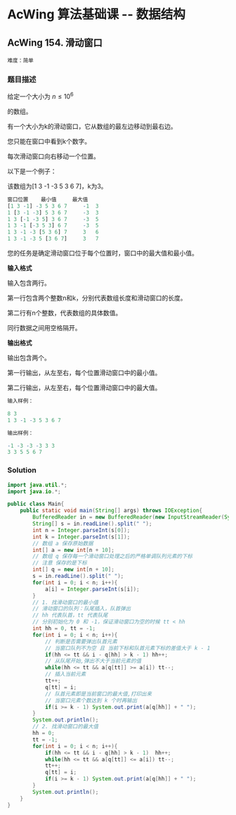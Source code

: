   # AcWing 算法基础课 -- 数据结构

## AcWing 154. 滑动窗口 

`难度：简单`

### 题目描述

给定一个大小为 $n≤10^6$

的数组。

有一个大小为k的滑动窗口，它从数组的最左边移动到最右边。

您只能在窗口中看到k个数字。

每次滑动窗口向右移动一个位置。

以下是一个例子：

该数组为[1 3 -1 -3 5 3 6 7]，k为3。

```r
窗口位置 	最小值 	最大值
[1 3 -1] -3 5 3 6 7 	-1 	3
1 [3 -1 -3] 5 3 6 7 	-3 	3
1 3 [-1 -3 5] 3 6 7 	-3 	5
1 3 -1 [-3 5 3] 6 7 	-3 	5
1 3 -1 -3 [5 3 6] 7 	3 	6
1 3 -1 -3 5 [3 6 7] 	3 	7
```

您的任务是确定滑动窗口位于每个位置时，窗口中的最大值和最小值。

**输入格式**

输入包含两行。

第一行包含两个整数n和k，分别代表数组长度和滑动窗口的长度。

第二行有n个整数，代表数组的具体数值。

同行数据之间用空格隔开。

**输出格式**

输出包含两个。

第一行输出，从左至右，每个位置滑动窗口中的最小值。

第二行输出，从左至右，每个位置滑动窗口中的最大值。

```r
输入样例：

8 3
1 3 -1 -3 5 3 6 7

输出样例：

-1 -3 -3 -3 3 3
3 3 5 5 6 7
```

### Solution

```java
import java.util.*;
import java.io.*;

public class Main{
    public static void main(String[] args) throws IOException{
        BufferedReader in = new BufferedReader(new InputStreamReader(System.in));
        String[] s = in.readLine().split(" ");
        int n = Integer.parseInt(s[0]);
        int k = Integer.parseInt(s[1]);
        // 数组 a 保存原始数据
        int[] a = new int[n + 10];
        // 数组 q 保存每一个滑动窗口处理之后的严格单调队列元素的下标
        // 注意 保存的是下标
        int[] q = new int[n + 10];
        s = in.readLine().split(" ");
        for(int i = 0; i < n; i++){
            a[i] = Integer.parseInt(s[i]);
        }
        // 1. 找滑动窗口的最小值
        // 滑动窗口的队列：队尾插入，队首弹出
        // hh 代表队首，tt 代表队尾
        // 分别初始化为 0 和 -1，保证滑动窗口为空的时候 tt < hh
        int hh = 0, tt = -1;
        for(int i = 0; i < n; i++){
            // 判断是否需要弹出队首元素
            // 当窗口队列不为空 且 当前下标和队首元素下标的差值大于 k - 1
            if(hh <= tt && i - q[hh] > k - 1) hh++;
            // 从队尾开始,弹出不大于当前元素的值
            while(hh <= tt && a[q[tt]] >= a[i]) tt--;
            // 插入当前元素
            tt++;
            q[tt] = i;
            // 队首元素即是当前窗口的最大值,打印出来
            // 当窗口元素个数达到 k 个时再输出
            if(i >= k - 1) System.out.print(a[q[hh]] + " ");
        }
        System.out.println();
        // 2. 找滑动窗口的最大值
        hh = 0;
        tt = -1;
        for(int i = 0; i < n; i++){
            if(hh <= tt && i - q[hh] > k - 1)  hh++;
            while(hh <= tt && a[q[tt]] <= a[i]) tt--;
            tt++;
            q[tt] = i;
            if(i >= k - 1) System.out.print(a[q[hh]] + " ");
        }
        System.out.println();
    }
}
```
